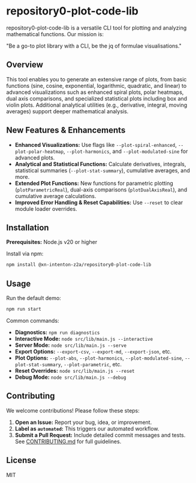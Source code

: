 # repository0-plot-code-lib

repository0-plot-code-lib is a versatile CLI tool for plotting and analyzing mathematical functions. Our mission is:

"Be a go-to plot library with a CLI, be the jq of formulae visualisations."

## Overview

This tool enables you to generate an extensive range of plots, from basic functions (sine, cosine, exponential, logarithmic, quadratic, and linear) to advanced visualizations such as enhanced spiral plots, polar heatmaps, dual axis comparisons, and specialized statistical plots including box and violin plots. Additional analytical utilities (e.g., derivative, integral, moving averages) support deeper mathematical analysis.

## New Features & Enhancements

- **Enhanced Visualizations:** Use flags like `--plot-spiral-enhanced`, `--plot-polar-heatmap`, `--plot-harmonics`, and `--plot-modulated-sine` for advanced plots.
- **Analytical and Statistical Functions:** Calculate derivatives, integrals, statistical summaries (`--plot-stat-summary`), cumulative averages, and more.
- **Extended Plot Functions:** New functions for parametric plotting (`plotParametricReal`), dual-axis comparisons (`plotDualAxisReal`), and cumulative average calculations.
- **Improved Error Handling & Reset Capabilities:** Use `--reset` to clear module loader overrides.

## Installation

**Prerequisites:** Node.js v20 or higher

Install via npm:

```bash
npm install @xn-intenton-z2a/repository0-plot-code-lib
```

## Usage

Run the default demo:

```bash
npm run start
```

Common commands:

- **Diagnostics:** `npm run diagnostics`
- **Interactive Mode:** `node src/lib/main.js --interactive`
- **Server Mode:** `node src/lib/main.js --serve`
- **Export Options:** `--export-csv`, `--export-md`, `--export-json`, etc.
- **Plot Options:** `--plot-abs`, `--plot-harmonics`, `--plot-modulated-sine`, `--plot-stat-summary`, `--plot-parametric`, etc.
- **Reset Overrides:** `node src/lib/main.js --reset`
- **Debug Mode:** `node src/lib/main.js --debug`

## Contributing

We welcome contributions! Please follow these steps:

1. **Open an Issue:** Report your bug, idea, or improvement.
2. **Label as `automated`:** This triggers our automated workflow.
3. **Submit a Pull Request:** Include detailed commit messages and tests. See [CONTRIBUTING.md](./CONTRIBUTING.md) for full guidelines.

## License

MIT

